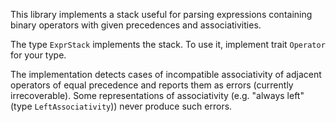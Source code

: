This library implements a stack useful for parsing expressions containing
binary operators with given precedences and associativities.

The type `ExprStack` implements the stack.
To use it, implement trait `Operator` for your type.

The implementation detects cases of incompatible associativity of adjacent
operators of equal precedence and reports them as errors (currently
irrecoverable). Some representations of associativity (e.g. "always left"
(type `LeftAssociativity`)) never produce such errors.
